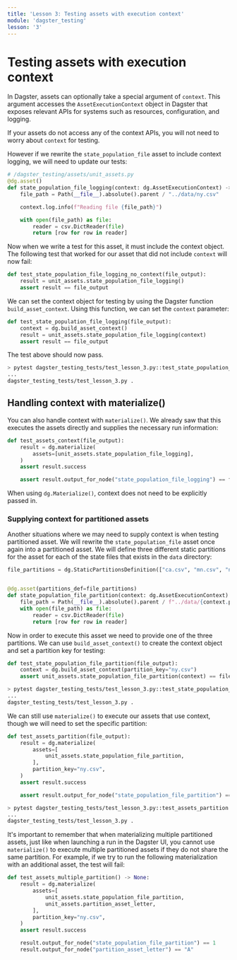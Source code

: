 ```yaml
---
title: 'Lesson 3: Testing assets with execution context'
module: 'dagster_testing'
lesson: '3'
---
```


# Testing assets with execution context

In Dagster, assets can optionally take a special argument of `context`. This argument accesses the `AssetExecutionContext` object in Dagster that exposes relevant APIs for systems such as resources, configuration, and logging.

If your assets do not access any of the context APIs, you will not need to worry about `context` for testing.

However if we rewrite the `state_population_file` asset to include context logging, we will need to update our tests:

```python
# /dagster_testing/assets/unit_assets.py
@dg.asset()
def state_population_file_logging(context: dg.AssetExecutionContext) -> list[dict]:
    file_path = Path(__file__).absolute().parent / "../data/ny.csv"

    context.log.info(f"Reading file {file_path}")

    with open(file_path) as file:
        reader = csv.DictReader(file)
        return [row for row in reader]
```

Now when we write a test for this asset, it must include the context object. The following test that worked for our asset that did not include `context` will now fail:

```python
def test_state_population_file_logging_no_context(file_output):
    result = unit_assets.state_population_file_logging()
    assert result == file_output
```

We can set the context object for testing by using the Dagster function `build_asset_context`. Using this function, we can set the `context` parameter:

```python
def test_state_population_file_logging(file_output):
    context = dg.build_asset_context()
    result = unit_assets.state_population_file_logging(context)
    assert result == file_output
```

The test above should now pass.

```bash
> pytest dagster_testing_tests/test_lesson_3.py::test_state_population_file_logging
...
dagster_testing_tests/test_lesson_3.py .                                                          [100%]
```

## Handling context with materialize()

You can also handle context with `materialize()`. We already saw that this executes the assets directly and supplies the necessary run information:

```python
def test_assets_context(file_output):
    result = dg.materialize(
        assets=[unit_assets.state_population_file_logging],
    )
    assert result.success

    assert result.output_for_node("state_population_file_logging") == file_output
```

When using `dg.Materialize()`, context does not need to be explicitly passed in.

### Supplying context for partitioned assets

Another situations where we may need to supply context is when testing partitioned asset. We will rewrite the `state_population_file` asset once again into a partitioned asset. We will define three different static partitions for the asset for each of the state files that exists in the `data` directory:

```python
file_partitions = dg.StaticPartitionsDefinition(["ca.csv", "mn.csv", "ny.csv"])


@dg.asset(partitions_def=file_partitions)
def state_population_file_partition(context: dg.AssetExecutionContext) -> list[dict]:
    file_path = Path(__file__).absolute().parent / f"../data/{context.partition_key}"
    with open(file_path) as file:
        reader = csv.DictReader(file)
        return [row for row in reader]
```

Now in order to execute this asset we need to provide one of the three partitions. We can use `build_asset_context()` to create the context object and set a partition key for testing:

```python
def test_state_population_file_partition(file_output):
    context = dg.build_asset_context(partition_key="ny.csv")
    assert unit_assets.state_population_file_partition(context) == file_output
```

```bash
> pytest dagster_testing_tests/test_lesson_3.py::test_state_population_file_partition
...
dagster_testing_tests/test_lesson_3.py .                                                          [100%]
```

We can still use `materialize()` to execute our assets that use context, though we will need to set the specific partition:

```python
def test_assets_partition(file_output):
    result = dg.materialize(
        assets=[
            unit_assets.state_population_file_partition,
        ],
        partition_key="ny.csv",
    )
    assert result.success

    assert result.output_for_node("state_population_file_partition") == file_output
```

```bash
> pytest dagster_testing_tests/test_lesson_3.py::test_assets_partition
...
dagster_testing_tests/test_lesson_3.py .                                                          [100%]
```

It's important to remember that when materializing multiple partitioned assets, just like when launching a run in the Dagster UI, you cannot use `materialize()` to execute multiple partitioned assets if they do not share the same partition. For example, if we try to run the following materialization with an additional asset, the test will fail:

```python
def test_assets_multiple_partition() -> None:
    result = dg.materialize(
        assets=[
            unit_assets.state_population_file_partition,
            unit_assets.partition_asset_letter,
        ],
        partition_key="ny.csv",
    )
    assert result.success

    result.output_for_node("state_population_file_partition") == 1
    result.output_for_node("partition_asset_letter") == "A"
```